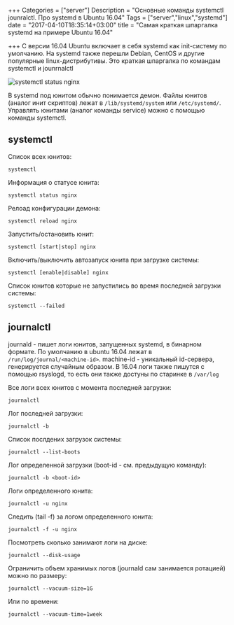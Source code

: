 +++
Categories = ["server"]
Description = "Основные команды systemctl jounralctl. Про systemd в Ubuntu 16.04"
Tags = ["server","linux","systemd"]
date = "2017-04-10T18:35:14+03:00"
title = "Самая краткая шпаргалка systemd на примере Ubuntu 16.04"

+++
С версии 16.04 Ubuntu включает в себя systemd как init-систему по умолчанию. На systemd также перешли Debian, CentOS и другие популярные linux-дистрибутивы. Это краткая шпаргалка по командам systemctl и jounrnalctl

![systemctl status nginx](/img/systemctl_status_nginx.png)

<!--more-->

В systemd под юнитом обычно понимается демон. Файлы юнитов (аналог инит скриптов) лежат в ```/lib/systemd/system``` или ```/etc/systemd/```. Управлять юнитами (аналог команды service) можно с помощью команды systemctl. 

## systemctl

Список всех юнитов:
```
systemctl
```

Информация о статусе юнита:
```
systemctl status nginx
```

Релоад конфигурации демона:
```
systemctl reload nginx
```

Запустить/остановить юнит:
```
systemctl [start|stop] nginx
```

Включить/выключить автозапуск юнита при загрузке системы:
```
systemctl [enable|disable] nginx
```

Список юнитов которые не запустились во время последней загрузки системы:
```
systemctl --failed
```

## journalctl

journald - пишет логи юнитов, запущенных systemd, в бинарном формате. По умолчанию в ubuntu 16.04 лежат в ```/run/log/journal/<machine-id>```. machine-id - уникальный id-сервера, генерируется случайным образом. В 16.04 логи также пишутся с помощью rsyslogd, то есть они также достуны по старинке в ```/var/log```

Все логи всех юнитов с момента последней загрузки:
```
journalctl
```

Лог последней загрузки:
```
journalctl -b
```

Список послдених загрузок системы:
```
journalctl --list-boots
```

Лог определенной загрузки (boot-id - см. предыдущую команду):
```
journalctl -b <boot-id>
```

Логи определенного юнита:
```
journalctl -u nginx
```

Следить (tail -f) за логом определенного юнита:
```
journalctl -f -u nginx
```

Посмотреть сколько занимают логи на диске:
```
journalctl --disk-usage
```

Ограничить объем хранимых логов (journald сам занимается ротацией) можно по размеру:
```
journalctl --vacuum-size=1G
```

Или по времени:
```
journalctl --vacuum-time=1week
```



